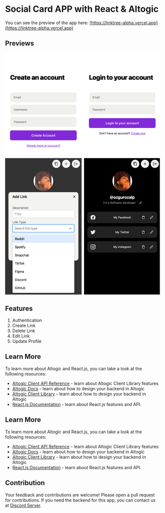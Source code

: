 # Social Card APP with React & Altogic

You can see the preview of the app here: [https://linktree-alpha.vercel.app](https://linktree-alpha.vercel.app)

## Previews
![picture alt](public/github/preview.png 'Preview image of the app')


## Features

1. Authentication
2. Create Link
3. Delete Link
4. Edit Link
5. Update Profile

## Learn More

To learn more about Altogic and React.js, you can take a look at the following resources:

-   [Altogic Client API Reference](https://clientapi.altogic.com/v2.2.0/modules.html) - learn about Altogic Client Library features
-   [Altogic Docs](https://www.altogic.com/docs/) - learn about how to design your backend in Altogic
-   [Altogic Client Library](https://www.altogic.com/client/) - learn about how to design your backend in Altogic
-   [React.js Documentation](https://reactjs.org/docs/getting-started.html) - learn about React.js features and API.

## Learn More

To learn more about Altogic and React.js, you can take a look at the following resources:

-   [Altogic Client API Reference](https://clientapi.altogic.com/v2.2.0/modules.html) - learn about Altogic Client Library features
-   [Altogic Docs](https://www.altogic.com/docs/) - learn about how to design your backend in Altogic
-   [Altogic Client Library](https://www.altogic.com/client/) - learn about how to design your backend in Altogic
-   [React.js Documentation](https://reactjs.org/docs/getting-started.html) - learn about React.js features and API.

## Contribution

Your feedback and contributions are welcome! Please open a pull request for contributions. If you need the backend for this app, you can contact us at [Discord Server](https://discord.gg/zDTnDPBxRz).